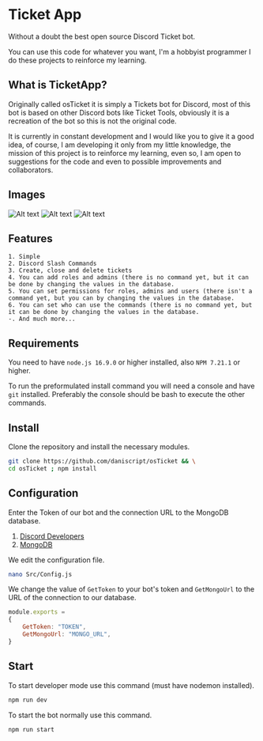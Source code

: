 # Ticket App

Without a doubt the best open source Discord Ticket bot.

You can use this code for whatever you want, I'm a hobbyist programmer I do these projects to reinforce my learning.

## What is TicketApp?

Originally called osTicket it is simply a Tickets bot for Discord, most of this bot is based on other Discord bots like Ticket Tools, obviously it is a recreation of the bot so this is not the original code.

It is currently in constant development and I would like you to give it a good idea, of course, I am developing it only from my little knowledge, the mission of this project is to reinforce my learning, even so, I am open to suggestions for the code and even to possible improvements and collaborators.

## Images

<img title="a title" alt="Alt text" src="https://i.ibb.co/3zJgcNG/1.png">
<img title="a title" alt="Alt text" src="https://i.ibb.co/BVqwPDR/2.png">
<img title="a title" alt="Alt text" src="https://i.ibb.co/wC8w7Tf/3.png">

## Features

```
1. Simple
2. Discord Slash Commands
3. Create, close and delete tickets
4. You can add roles and admins (there is no command yet, but it can be done by changing the values in the database.
5. You can set permissions for roles, admins and users (there isn't a command yet, but you can by changing the values in the database.
6. You can set who can use the commands (there is no command yet, but it can be done by changing the values in the database.
-. And much more...
```

## Requirements

You need to have `node.js 16.9.0` or higher installed, also `NPM 7.21.1` or higher.

To run the preformulated install command you will need a console and have `git` installed. Preferably the console should be bash to execute the other commands.

## Install

Clone the repository and install the necessary modules.

```bash
git clone https://github.com/daniscript/osTicket && \
cd osTicket ; npm install
```

## Configuration

Enter the Token of our bot and the connection URL to the MongoDB database.

1. [Discord Developers](https://discord.com/developers)
2. [MongoDB](mongodb.com)

We edit the configuration file.

```bash
nano Src/Config.js
```

We change the value of `GetToken` to your bot's token and `GetMongoUrl` to the URL of the connection to our database.

```javascript
module.exports =
{
    GetToken: "TOKEN",
    GetMongoUrl: "MONGO_URL",
}
```

## Start

To start developer mode use this command (must have nodemon installed).

```bash
npm run dev
```

To start the bot normally use this command.

```bash
npm run start
```
